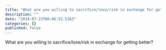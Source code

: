 ```yaml
---
title: "What are you willing to sacrifice/lose/risk in exchange for getting better?"
description: ""
date: "2019-07-23T00:06:52.536Z"
categories: []
published: false
---
```


  

What are you willing to sacrifice/lose/risk in exchange for getting better?
